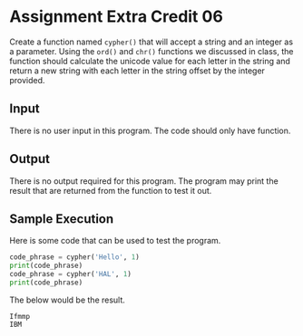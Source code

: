 # Assignment Extra Credit 06

Create a function named `cypher()` that will accept a string and an integer as a parameter. Using the `ord()` and `chr()` functions we discussed in class, the function should calculate the unicode value for each letter in the string and return a new string with each letter in the string offset by the integer provided.

## Input

There is no user input in this program. The code should only have function.

## Output

There is no output required for this program. The program may print the result that are returned from the function to test it out.

## Sample Execution

Here is some code that can be used to test the program.

```python
code_phrase = cypher('Hello', 1)
print(code_phrase)
code_phrase = cypher('HAL', 1)
print(code_phrase)
```

The below would be the result.

```output
Ifmmp
IBM
```

